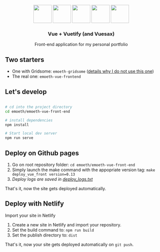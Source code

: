 <p align="center">
  <p align="center">
    <img src="https://upload.wikimedia.org/wikipedia/commons/thumb/9/95/Vue.js_Logo_2.svg/1024px-Vue.js_Logo_2.svg.png" height="60">
    <img src="https://static.thenounproject.com/png/2663763-200.png" height="60">
    <img src="https://seeklogo.com/images/V/vuetify-logo-3BCF73C928-seeklogo.com.png" height="60" padding-left="10">
    <img src="https://static.thenounproject.com/png/2663763-200.png" height="60">
    <img src="https://vuesax.com/logos/logo-vuesax-svg-7.svg" height="60" padding-left="10">
  </div>
  
  <h3 align="center">Vue + Vuetify (and Vuesax)</h3>
  <p align="center">Front-end application for my personal portfolio<p>
</p>

## Two starters
- One with Gridsome: `emoeth-gridsome` ([details why I do not use this one](./emoeth-gridsome/README.md))
- The real one: `emoeth-vue-frontend`


## Let's develop

```bash

# cd into the project directory
cd emoeth/emoeth-vue-front-end

# install dependencies
npm install

# Start local dev server
npm run serve
```

## Deploy on Github pages

1. Go on root repository folder: `cd emoeth/emoeth-vue-front-end`
2. Simply launch the make command with the appopriate version tag: `make deploy_vue_front version=0.13`
3. *Deploy logs are saved in [deploy_logs.txt](./deploy_logs.txt)*

That's it, now the site gets deployed automatically.


## Deploy with Netlify

Import your site in Netlify

1. Create a new site in Netlify and import your repository.
2. Set the build command to: `npm run build`
3. Set the publish directory to: `dist`

That's it, now your site gets deployed automatically on `git push`.
